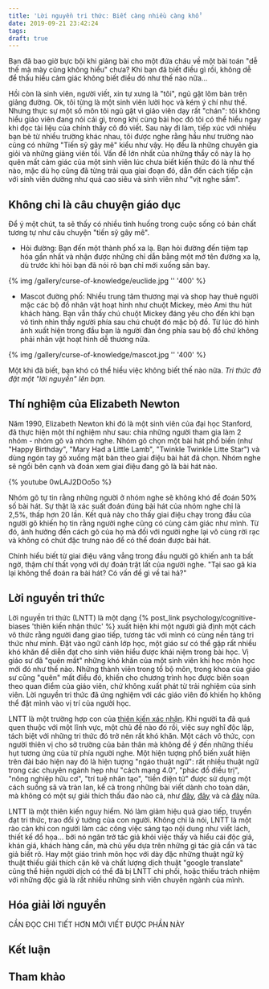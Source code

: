 ```yaml
---
title: 'Lời nguyền tri thức: Biết càng nhiều càng khổ'
date: 2019-09-21 23:42:24
tags:
draft: true
---
```

Bạn đã bao giờ bực bội khi giảng bài cho một đứa cháu về một bài toán "dễ thế mà mày cũng không hiểu" chưa? Khi bạn đã biết điều gì rồi, không dễ để thấu hiểu cảm giác không biết điều đó như thế nào nữa...
<!-- more -->
Hồi còn là sinh viên, người viết, xin tự xưng là "tôi", ngủ gật lõm bàn trên giảng đường. Ok, tôi từng là một sinh viên lười học và kém ý chí như thế. Nhưng thực sự một số môn tôi ngủ gật vì giáo viên dạy rất "chán": tôi không hiểu giáo viên đang nói cái gì, trong khi cùng bài học đó tôi có thể hiểu ngay khi đọc tài liệu của chính thầy cô đó viết. Sau này đi làm, tiếp xúc với nhiều bạn bè từ nhiều trường khác nhau, tôi được nghe rằng hầu như trường nào cũng có những "Tiến sỹ gây mê" kiểu như vậy. Họ đều là những chuyên gia giỏi và những giảng viên tồi. Vấn đề lớn nhất của những thầy cô này là họ quên mất cảm giác của một sinh viên lúc chưa biết kiến thức đó là như thế nào, mặc dù họ cũng đã từng trải qua giai đoạn đó, dẫn đến cách tiếp cận với sinh viên dường như quá cao siêu và sinh viên như "vịt nghe sấm".

## Không chỉ là câu chuyện giáo dục

Để ý một chút, ta sẽ thấy có nhiều tình huống trong cuộc sống có bản chất tương tự như câu chuyện "tiến sỹ gây mê".

- Hỏi đường: Bạn đến một thành phố xa lạ. Bạn hỏi đường đến tiệm tạp hóa gần nhất và nhận được những chỉ dẫn bằng một mớ tên đường xa lạ, dù trước khi hỏi bạn đã nói rõ bạn chỉ mới xuống sân bay.

{% img /gallery/curse-of-knowledge/euclide.jpg '' '400' %}

- Mascot đường phố: Nhiều trung tâm thương mại và shop hay thuê người mặc các bộ đồ nhân vật hoạt hình như chuột Mickey, mèo Ami thu hút khách hàng. Bạn vẫn thấy chú chuột Mickey đáng yêu cho đến khi bạn vô tình nhìn thấy người phía sau chú chuột đó mặc bộ đồ. Từ lúc đó hình ảnh xuất hiện trong đầu bạn là người đàn ông phía sau bộ đồ chứ không phải nhân vật hoạt hình dễ thương nữa.

{% img /gallery/curse-of-knowledge/mascot.jpg '' '400' %}

Một khi đã biết, bạn khó có thể hiểu việc không biết thế nào nữa. *Tri thức đã đặt một "lời nguyền" lên bạn.*

## Thí nghiệm của Elizabeth Newton

Năm 1990, Elizabeth Newton khi đó là một sinh viên của đại học Stanford, đã thực hiện một thí nghiệm như sau: chia những người tham gia làm 2 nhóm - nhóm gõ và nhóm nghe. Nhóm gõ chọn một bài hát phổ biến (như "Happy Birthday", "Mary Had a Little Lamb", "Twinkle Twinkle Litte Star") và dùng ngón tay gõ xuống mặt bàn theo giai điệu bài hát đã chọn. Nhóm nghe sẽ ngồi bên cạnh và đoán xem giai điệu đang gõ là bài hát nào.

{% youtube 0wLAJ2DOo5o %}

Nhóm gõ tự tin rằng những người ở nhóm nghe sẽ không khó để đoán 50% số bài hát. Sự thật là xác suất đoán đúng bài hát của nhóm nghe chỉ là 2,5%, thấp hơn 20 lần. Kết quả này cho thấy giai điệu chạy trong đầu của người gõ khiến họ tin rằng người nghe cũng có cùng cảm giác như mình. Từ đó, ảnh hưởng đến cách gõ của họ mà đối với người nghe lại vô cùng rời rạc và không có chút đặc trưng nào để có thế đoán được bài hát.

Chính hiểu biết từ giai điệu văng vẳng trong đầu người gõ khiến anh ta bất ngờ, thậm chí thất vọng với dự đoán trật lất của người nghe. "Tại sao gã kia lại không thể đoán ra bài hát? Có vấn đề gì về tai hả?"

## Lời nguyền tri thức

Lời nguyền tri thức (LNTT) là một dạng {% post_link psychology/cognitive-biases 'thiên kiến nhận thức' %} xuất hiện khi một người giả định một cách vô thức rằng người đang giao tiếp, tương tác với mình có cùng nền tảng tri thức như mình. Đặt vào ngữ cảnh lớp học, một giáo sư có thể gặp rất nhiều khó khăn để diễn đạt cho sinh viên hiểu được khái niệm trong bài học. Vị giáo sư đã "quên mất" những khó khăn của một sinh viên khi học môn học mới đó như thế nào. Những thành viên trong tổ bộ môn, trong khoa của giáo sư cũng "quên" mất điều đó, khiến cho chương trình học được biên soạn theo quan điểm của giáo viên, chứ không xuất phát từ trải nghiệm của sinh viên. Lời nguyền tri thức đã ứng nghiệm với các giáo viên đó khiến họ không thể đặt mình vào vị trí của người học.

LNTT là một trường hợp con của [thiên kiến xác nhận](/psychology/cognitive-biases/#Thien-kien-Xac-nhan-•-Confirmation-bias). Khi người ta đã quá quen thuộc với một lĩnh vực, một chủ đề nào đó rồi, việc suy nghĩ độc lập, tách biệt với những tri thức đó trở nên rất khó khăn. Một cách vô thức, con người thiên vị cho sở trường của bản thân mà không để ý đến những thiếu hụt tương ứng của từ phía người nghe. Một hiện tượng phổ biến xuất hiện trên đài báo hiện nay đó là hiện tượng "ngáo thuật ngữ": rất nhiều thuật ngữ trong các chuyên ngành hẹp như "cách mạng 4.0", "phác đồ điều trị", "nông nghiệp hữu cơ", "trí tuệ nhân tạo", "tiền điện tử" được sử dụng một cách suồng sã và tràn lan, kể cả trong những bài viết dành cho toàn dân, mà không có một sự giải thích thấu đáo nào cả, như [đây](https://vietnamnet.vn/vn/thong-tin-truyen-thong/cach-mang-cong-nghiep-4-0-phai-la-cuoc-cach-mang-ve-the-che-544552.html), [đây](https://vnexpress.net/khoa-hoc/ba-du-an-ung-dung-tri-tue-nhan-tao-cua-viettel-3975253.html) và cả [đây](https://tuoitre.vn/tu-chuyen-gao-viet-nghi-ve-nong-nghiep-huu-co-20181209090455035.htm) nữa.

LNTT là một thiên kiến nguy hiểm. Nó làm giảm hiệu quả giao tiếp, truyền đạt tri thức, trao đổi ý tưởng của con người. Không chỉ là nói, LNTT là một rào cản khi con người làm các công việc sáng tạo nội dung như viết lách, thiết kế đồ họa... bởi nó ngăn trở tác giả khỏi việc thấy và hiểu cái độc giả, khán giá, khách hàng cần, mà chủ yếu dựa trên những gì tác giả cần và tác giả biết rõ. Hay một giáo trình môn học với dày đặc những thuật ngữ kỹ thuật thiếu giải thích cặn kẽ và chất lượng dịch thuật "google translate" cũng thể hiện người dịch có thể đã bị LNTT chi phối, hoặc thiếu trách nhiệm với những độc giả là rất nhiều những sinh viên chuyên ngành của mình.

## Hóa giải lời nguyền

CẦN ĐỌC CHI TIẾT HƠN MỚI VIẾT ĐƯỢC PHẦN NÀY

## Kết luận

## Tham khảo
